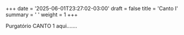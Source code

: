 +++
date = '2025-06-01T23:27:02-03:00'
draft = false
title = 'Canto I'
summary = ' '
weight = 1
+++

Purgatório CANTO 1 aqui.......